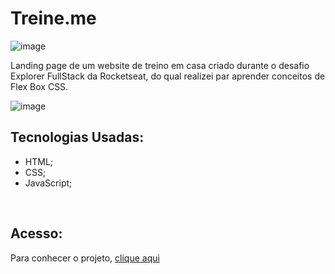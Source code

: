 # Treine.me

![image](https://github.com/MaduSales/Treine.me-WebSite/assets/166547195/84c52d21-ae49-48e9-9613-55248fc7df7f)


Landing page de um website de treino em casa criado durante o desafio Explorer FullStack da Rocketseat, do qual realizei par aprender conceitos de Flex Box CSS.

![image](https://github.com/MaduSales/Furniture-WebSite/assets/166547195/40761f66-14a0-41cc-9cb0-394c58e8f048)




## Tecnologias Usadas:
- HTML;
- CSS;
- JavaScript;
<br>


## Acesso:
Para conhecer o projeto, [clique aqui](https://madusales.github.io/Treine.me-WebSite/)

<br>
